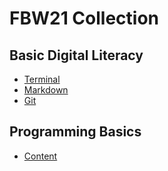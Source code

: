 # FBW21 Collection

## Basic Digital Literacy

- [Terminal](<./Basic Digital Literacy/Terminal.md>)
- [Markdown](<./Basic Digital Literacy/Markdown.md>)
- [Git](<./Basic Digital Literacy/Git.md>)

## Programming Basics

- [Content](<./Programming Basics/README.md>)
